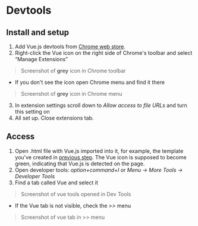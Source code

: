 # Devtools

## Install and setup
1. Add Vue.js devtools from [Chrome web store](https://chrome.google.com/webstore/detail/vuejs-devtools/nhdogjmejiglipccpnnnanhbledajbpd).
2. Right-click the Vue icon on the right side of Chrome's toolbar and select “Manage Extensions”
> Screenshot of **grey** icon in Chrome toolbar
- If you don't see the icon open Chrome menu and find it there
> Screenshot of **grey** icon in Chrome menu
3. In extension settings scroll down to *Allow access to file URLs* and turn this setting on
4. All set up. Close extensions tab.

## Access
1. Open .html file with Vue.js imported into it, for example, the template you've created in [previous step](./template.md). The Vue icon is supposed to become green, indicating that Vue.js is detected on the page.
2. Open developer tools: *option+command+I* or *Menu → More Tools → Developer Tools*
3. Find a tab called Vue and select it
> Screenshot of vue tools opened in Dev Tools
- If the Vue tab is not visible, check the *>>* menu
> Screenshot of vue tab in >> menu

